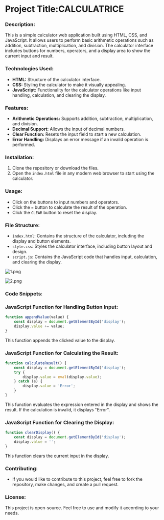 # Project Title:CALCULATRICE

### **Description:**

This is a simple calculator web application built using HTML, CSS, and JavaScript. It allows users to perform basic arithmetic operations such as addition, subtraction, multiplication, and division. The calculator interface includes buttons for numbers, operators, and a display area to show the current input and result.

### **Technologies Used:**

- **HTML:** Structure of the calculator interface.
- **CSS:** Styling the calculator to make it visually appealing.
- **JavaScript:** Functionality for the calculator operations like input handling, calculation, and clearing the display.

### **Features:**

- **Arithmetic Operations:** Supports addition, subtraction, multiplication, and division.
- **Decimal Support:** Allows the input of decimal numbers.
- **Clear Function:** Resets the input field to start a new calculation.
- **Error Handling:** Displays an error message if an invalid operation is performed.

### **Installation:**

1. Clone the repository or download the files.
2. Open the `index.html` file in any modern web browser to start using the calculator.

### **Usage:**

- Click on the buttons to input numbers and operators.
- Click the `=` button to calculate the result of the operation.
- Click the `CLEAR` button to reset the display.

### **File Structure:**

- `index.html`: Contains the structure of the calculator, including the display and button elements.
- `style.css`: Styles the calculator interface, including button layout and design.
- `script.js`: Contains the JavaScript code that handles input, calculation, and clearing the display.

![1.png](509f87e9-ac8e-43f2-9d28-88e47e5d38b6.png)

![2.png](e6922f6b-06c6-4141-b2c9-93ff7181f620.png)

### **Code Snippets:**

### **JavaScript Function for Handling Button Input:**

```jsx
function appendValue(value) {
    const display = document.getElementById('display');
    display.value += value;
}
```

This function appends the clicked value to the display.

### **JavaScript Function for Calculating the Result:**

```jsx
function calculateResult() {
    const display = document.getElementById('display');
    try {
        display.value = eval(display.value);
    } catch (e) {
        display.value = 'Error';
    }
}
```

This function evaluates the expression entered in the display and shows the result. If the calculation is invalid, it displays "Error".

### **JavaScript Function for Clearing the Display:**

```jsx
function clearDisplay() {
    const display = document.getElementById('display');
    display.value = '';
}
```

This function clears the current input in the display.

### **Contributing:**

- If you would like to contribute to this project, feel free to fork the repository, make changes, and create a pull request.

### **License:**

This project is open-source. Feel free to use and modify it according to your needs.